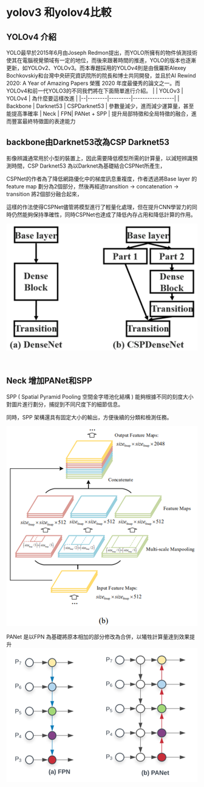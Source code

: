 # yolov3 和yolov4比較
## YOLOv4 介紹
YOLO最早於2015年6月由Joseph Redmon提出，而YOLO所擁有的物件偵測技術使其在電腦視覺領域有一定的地位，而後來跟著時間的推進，YOLO的版本也逐漸更新，如YOLOv2、YOLOv3。而本專題採用的YOLOv4則是由俄羅斯Alexey Bochkovskiy和台灣中央研究資訊院所的院長和博士共同開發，並且於AI Rewind 2020: A Year of Amazing Papers 榮獲 2020 年度最優秀的論文之一。而YOLOv4和前一代YOLO3的不同我們將在下面簡單進行介紹。
|	 | YOLOv3	| YOLOv4	| 為什麼要這樣改進 |
|--|--------|---------|-----------------|
| Backbone	  | Darknet53	| CSPDarknet53	| 參數量減少，進而減少運算量，甚至能提高準確率
| Neck	| FPN|	PANet + SPP	| 提升局部特徵和全局特徵的融合，進而豐富最終特徵圖的表達能力
## backbone由Darknet53改為CSP Darknet53
影像辨識通常用於小型的裝置上，因此需要降低模型所需的計算量，以減短辨識預測時間，CSP Darknet53 為以Darknet為基礎結合CSPNet所產生，

CSPNet的作者為了降低網路優化中的梯度訊息重複度，作者透過將Base layer 的 feature map 劃分為2個部分，然後再經過transition -> concatenation -> transition 將2個部分融合起來，


這樣的作法使得CSPNet儘管將模型進行了輕量化處理，但在提升CNN學習力的同時仍然能夠保持準確性，同時CSPNet也達成了降低內存占用和降低計算的作用。

![]( https://github.com/kaifeng273/ai111b/blob/main/%E6%9C%9F%E4%B8%AD/3.png )
	 

 
## Neck 增加PANet和SPP 
SPP ( Spatial Pyramid Pooling 空間金字塔池化結構 ) 能夠根據不同的刻度大小對圖片進行劃分，捕捉到不同尺度下的細節信息。


同時，SPP 架構還具有固定大小的輸出，方便後續的分類和檢測任務。

![](https://github.com/kaifeng273/ai111b/blob/main/%E6%9C%9F%E4%B8%AD/1.png)

PANet 是以FPN 為基礎將原本相加的部分修改為合併，以犧牲計算量達到效果提升
![]( https://github.com/kaifeng273/ai111b/blob/main/%E6%9C%9F%E4%B8%AD/2.png ) 

